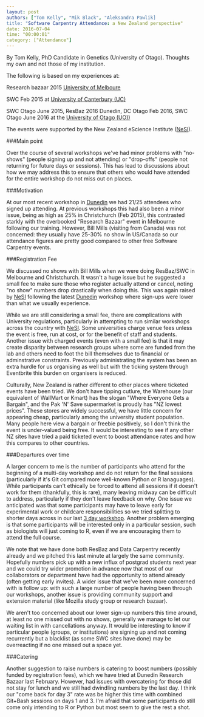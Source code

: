 ```yaml
---
layout: post
authors: ["Tom Kelly", "Mik Black", "Aleksandra Pawlik]
title: "Software Carpentry Attendance: a New Zealand perspective"
date: 2016-07-04
time: "00:00:01"
category: ["Attendance"]
---
```


By Tom Kelly, PhD Candidate in Genetics (University of Otago). Thoughts my own and not those of my institution.

The following is based on my experiences at:

Research bazaar 2015 [University of Melboure](http://unimelb.edu.au)

SWC Feb 2015 at [University of Canterbury (UC)](http://www.canterbury.ac.nz/)

SWC Otago June 2015, ResBaz 2016 Dunedin, DC Otago Feb 2016, SWC Otago June 2016 at the [University of Otago (UO))](http://www.otago.ac.nz/)

The events were supported by the New Zealand eScience Institute ([NeSI](https://www.nesi.org.nz/)).

###Main point

Over the course of several workshops we've had minor problems with "no-shows" (people signing up and not attending) or "drop-offs" (people not returning for future days or sessions). This has lead to discussions about how we may address this to ensure that others who would have attended for the entire workshop do not miss out on places.

###Motivation

At our most recent workshop in [Dunedin](https://mikblack.github.io/2016-06-29-Otago/) we had 21/25 attendees who signed up attending. At previous workshops this had also been a minor issue, being as high as 25% in Christchurch (Feb 2015), this contrasted starkly with the overbooked "Research Bazaar" event in Melbourne following our training. However, Bill Mills (visiting from Canada) was not concerned: they usually have 25-30% no show in US/Canada so our attendance figures are pretty good compared to other free Software Carpentry events. 

###Registration Fee

We discussed no shows with Bill Mills when we were doing ResBaz/SWC in Melbourne and Christchurch. It wasn't a huge issue but he suggested a small fee to make sure those who register actually attend or cancel, noting "no show" numbers drop drastically when doing this. This was again raised by [NeSI](https://www.nesi.org.nz/) following the latest [Dunedin](https://mikblack.github.io/2016-06-29-Otago/) workshop where sign-ups were lower than what we usually experience.

While we are still considering a small fee, there are complications with University regulations, particularly in attempting to run similar workshops across the country with [NeSI](https://www.nesi.org.nz/). Some universities charge venue fees unless the event is free, run at cost, or for the benefit of staff and students. Another issue with charged events (even with a small fee) is that it may create disparity between research groups where some are funded from the lab and others need to foot the bill themselves due to financial or adminstrative constraints. Previously administrating the system has been an extra hurdle for us organising as well but with the ticking system through Eventbrite this burden on organisers is reduced.

Culturally, New Zealand is rather different to other places where ticketed events have been tried. We don't have tipping cutlure, the Warehouse (our equivalent of WallMart or Kmart) has the slogan "Where Everyone Gets a Bargain", and the Pak 'N' Save supermarket is proudly has "NZ lowest prices". These stores are widely successful, we have little concern for appearing cheap, particularly among the university student population. Many people here view a bargain or freebie positively, so I don't think the event is under-valued being free. It would be interesting to see if any other NZ sites have tried a paid ticketed event to boost attendance rates and how this compares to other countries.

###Departures over time

A larger concern to me is the number of participants who attend for the beginning of a multi-day workshop and do not return for the final sessions (particularly if it's Git compared more well-known Python or R lanaguages). While participants can't ethically be forced to attend all sessions if it doesn't work for them (thankfully, this is rare), many leaving midway can be difficult to address, particularly if they don't leave feedback on why. One issue we anticipated was that some participants may have to leave early for experimental work or childcare responsibilities so we tried splitting to shorter days across in our last [3 day workshop](http://software-carpentry.org/blog/2016/07/otago-workshop.html). Another problem emerging is that some participants will be interested only in a particular session, such as biologists will just coming to R, even if we are encouraging them to attend the full course.

We note that we have done both ResBaz and Data Carpentry recently already and we pitched this last minute at largely the same community. Hopefully numbers pick up with a new influx of postgrad students next year and we could try wider promotion in advance now that most of our collaborators or department have had the opportunity to attend already (often getting early invites). A wider issue that we've been more concerned with is follow up: with such a large number of people having been through our workshops, another issue is providing community support and extension material (like Mozilla study group or research bazaar).

We aren't too concerned about our lower sign-up numbers this time around, at least no one missed out with no shows, generally we manage to let our waiting list in with cancellations anyway. It would be interesting to know if particular people (groups, or institutions) are signing up and not coming recurrently but a blacklist (as some SWC sites have done) may be overreacting if no one missed out a space yet.

###Catering

Another suggestion to raise numbers is catering to boost numbers (possibly funded by registration fees), which we have tried at Dunedin Research Bazaar last February. However, had issues with overcatering for those did not stay for lunch and we still had dwindling numbers by the last day. I think our "come back for day 3" rate was be higher this time with combined Git+Bash sessions on days 1 and 3. I'm afraid that some participants do still come only intending to R or Python but most seem to give the rest a shot.
